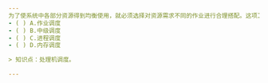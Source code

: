 ```yaml
---
为了使系统中各部分资源得到均衡使用，就必须选择对资源需求不同的作业进行合理搭配。这项工作是由_____ 完成的。
- ( ) A.作业调度 
- ( ) B.中级调度 
- ( ) C.进程调度 
- ( ) D.内存调度

> 知识点：处理机调度。

---
```

